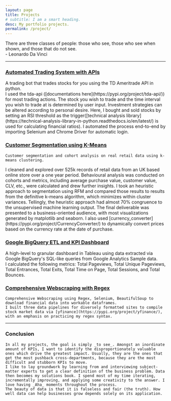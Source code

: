 ```yaml
---
layout: page
title: Projects
# subtitle: I am a smart heading.
desc: My portfolio projects.
permalink: /project/
---
```


<div class="pretty-links">

<div class="lead lead-about"> There are three classes of people: those who see, those who see when shown, and those that do not see. <br> - Leonardo Da Vinci
</div>

<!-- {::nomarkdown} 
<figure class="site-profile">
    <img src="{{ site.baseurl }}/assets/img/profile.png">
</figure>
{:/} -->


---
<style>
 p {
     white-space: pre-line; /* collapse WS, preserve LB */
   }
</style>
    
### [Automated Trading System with APIs](https://github.com/deawyk/Automated-Trading-System-via-APIs/blob/main/automated%20trading%20tda%20api.py)
<p>    A trading bot that trades stocks for you using the TD Ameritrade API in python.
    I used the tda-api ([documentations here](https://pypi.org/project/tda-api/)) for most trading actions. The stock you wish to trade and the time interval you wish to trade at is determined by user input. Investment strategies can be altered according to personal desire. Here, I bought and sold stocks by setting an RSI threshold as the trigger([technical analysis library](https://technical-analysis-library-in-python.readthedocs.io/en/latest/) is used for calculating financial ratios). I automated the process end-to-end by importing Selenium and Chrome Driver for automatic login.</p>
    
### [Customer Segmentation using K-Means](https://github.com/deawyk/Customer-Segmentation-via-KMeans)
    Customer segmentation and cohort analysis on real retail data using k-means clustering. 
<p>    I cleaned and explored over 525k records of retail data from an UK based online store over a one year period. Behavioural analysis was conducted on cohorts and metrics, including average purchase value, customer value, CLV, etc., were calculated and drew further insights. I took an heuristic approach to segmentation using RFM and compared those results to results from the definitive k-means algorithm, which minimizes within cluster variances. Tellingly, the heuristic approach had almost 70% congruence to the unsupervised machine learning output. The final deliverable was presented to a business-oriented audience, with most visualizations generated by matplotlib and seaborn. I also used [currency_converter](https://pypi.org/project/CurrencyConverter/) to dynamically convert prices based on the currency rate at the date of purchase.</p>

### [Google BigQuery ETL and KPI Dashboard](https://github.com/deawyk/Google-Analytics-KPIs-via-Google-BigQuery/blob/main/BigQuery%20Script.sql)
<p>A high-level to granular dashboard in Tableau using data extracted via Google BigQuery's SQL-like queries from Google Analytics Sample data.
    I calculated the following metrics: Total Pageviews, Total Unique Pageviews, Total Entrances, Total Exits, Total Time on Page, Total Sessions, and Total Bounces.</p>
    
### [Comprehensive Webscraping with Regex](https://github.com/deawyk/Webscraping-Three-Ways)
    Comprehensive Webscraping using Regex, Selenium, BeautifulSoup to download financial data into workable dataframes.
    I built three data pipelines for diversely formatted sites to compile stock market data via [yfinance](https://pypi.org/project/yfinance/), with an emphasis on practicing my regex syntax.

---
    
### Conclusion
    In all my projects, the goal is simply _to see_. Amongst an inordinate amount of KPIs, I want to identify the disproportionately valuable ones which drive the greatest impact. Usually, they are the ones that get the most pushback cross-departments, because they are the most difficult and stubborn KPIs to move. 
    I like to lay groundwork by learning from and interviewing subject-matter experts to get a clear definition of the business problem. Data then becomes my solutions book. I spend most of my time iterating, incrementally improving, and applying some creativity to the answer. I love having _Aha_ moments throughout the process. 
    The beauty of data is that it is falseless and fair (the truth). How well data can help businesses grow depends solely on its application.

